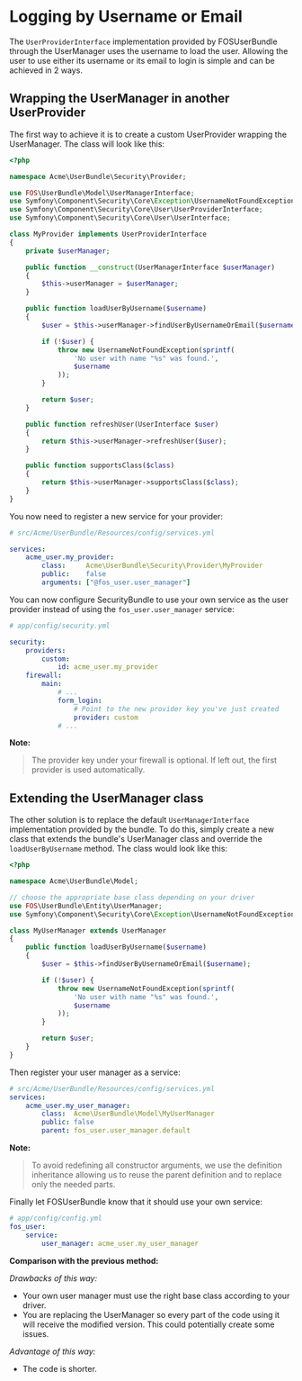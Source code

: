 Logging by Username or Email
============================

The `UserProviderInterface` implementation provided by FOSUserBundle through
the UserManager uses the username to load the user. Allowing the user to
use either its username or its email to login is simple and can be achieved
in 2 ways.

## Wrapping the UserManager in another UserProvider

The first way to achieve it is to create a custom UserProvider wrapping the
UserManager. The class will look like this:

``` php
<?php

namespace Acme\UserBundle\Security\Provider;

use FOS\UserBundle\Model\UserManagerInterface;
use Symfony\Component\Security\Core\Exception\UsernameNotFoundException;
use Symfony\Component\Security\Core\User\UserProviderInterface;
use Symfony\Component\Security\Core\User\UserInterface;

class MyProvider implements UserProviderInterface
{
    private $userManager;

    public function __construct(UserManagerInterface $userManager)
    {
        $this->userManager = $userManager;
    }

    public function loadUserByUsername($username)
    {
        $user = $this->userManager->findUserByUsernameOrEmail($username);

        if (!$user) {
            throw new UsernameNotFoundException(sprintf(
                'No user with name "%s" was found.',
                $username
            ));
        }

        return $user;
    }

    public function refreshUser(UserInterface $user)
    {
        return $this->userManager->refreshUser($user);
    }

    public function supportsClass($class)
    {
        return $this->userManager->supportsClass($class);
    }
}
```

You now need to register a new service for your provider:

```yaml
# src/Acme/UserBundle/Resources/config/services.yml

services:
    acme_user.my_provider:
        class:     Acme\UserBundle\Security\Provider\MyProvider
        public:    false
        arguments: ["@fos_user.user_manager"]
```

You can now configure SecurityBundle to use your own service as the user
provider instead of using the `fos_user.user_manager` service:

```yaml
# app/config/security.yml

security:
    providers:
        custom:
            id: acme_user.my_provider
    firewall:
        main:
            # ...
            form_login:
                # Point to the new provider key you've just created
                provider: custom
            # ...
```

**Note:**

> The provider key under your firewall is optional. If left out, the first provider is used automatically.

## Extending the UserManager class

The other solution is to replace the default `UserManagerInterface` implementation
provided by the bundle. To do this, simply create a new class that extends
the bundle's UserManager class and override the `loadUserByUsername` method.
The class would look like this:

``` php
<?php

namespace Acme\UserBundle\Model;

// choose the appropriate base class depending on your driver
use FOS\UserBundle\Entity\UserManager;
use Symfony\Component\Security\Core\Exception\UsernameNotFoundException;

class MyUserManager extends UserManager
{
    public function loadUserByUsername($username)
    {
        $user = $this->findUserByUsernameOrEmail($username);

        if (!$user) {
            throw new UsernameNotFoundException(sprintf(
                'No user with name "%s" was found.',
                $username
            ));
        }

        return $user;
    }
}
```

Then register your user manager as a service:

```yaml
# src/Acme/UserBundle/Resources/config/services.yml
services:
    acme_user.my_user_manager:
        class:  Acme\UserBundle\Model\MyUserManager
        public: false
        parent: fos_user.user_manager.default
```

**Note:**

> To avoid redefining all constructor arguments, we use the definition inheritance
> allowing us to reuse the parent definition and to replace only the needed parts.

Finally let FOSUserBundle know that it should use your own service:

```yaml
# app/config/config.yml
fos_user:
    service:
        user_manager: acme_user.my_user_manager
```

**Comparison with the previous method:**

*Drawbacks of this way:*

- Your own user manager must use the right base class according to your driver.
- You are replacing the UserManager so every part of the code using it will
  receive the modified version. This could potentially create some issues.

*Advantage of this way:*

- The code is shorter.
